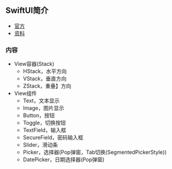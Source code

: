 ## SwiftUI简介
+ [官方](https://developer.apple.com/documentation/swiftui)
+ [资料](https://appblur.com/swiftui.html)


### 内容
+ View容器(Stack)
  + HStack，水平方向
  + VStack，垂直方向
  + ZStack，重叠】方向
+ View组件
  + Text，文本显示
  + Image，图片显示
  + Button，按钮
  + Toggle，切换按钮
  + TextField，输入框
  + SecureField，密码输入框
  + Slider，滑动条
  + Picker，选择器(Pop弹窗，Tab切换(SegmentedPickerStyle))
  + DatePicker，日期选择器(Pop弹窗)
